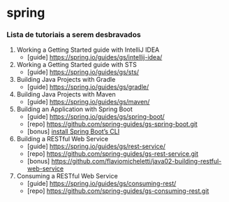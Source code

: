 # spring


### Lista de tutoriais a serem desbravados


1. Working a Getting Started guide with IntelliJ IDEA
   + [guide] https://spring.io/guides/gs/intellij-idea/
2. Working a Getting Started guide with STS
   + [guide] https://spring.io/guides/gs/sts/
3. Building Java Projects with Gradle
   + [guide] https://spring.io/guides/gs/gradle/
4. Building Java Projects with Maven
   + [guide] https://spring.io/guides/gs/maven/
5. Building an Application with Spring Boot
   + [guide] https://spring.io/guides/gs/spring-boot/
   + [repo]  https://github.com/spring-guides/gs-spring-boot.git
   + [bonus] [install Spring Boot’s CLI](https://docs.spring.io/spring-boot/docs/2.1.4.RELEASE/reference/htmlsingle/#getting-started-installing-the-cli)
6. Building a RESTful Web Service
   + [guide] https://spring.io/guides/gs/rest-service/
   + [repo]  https://github.com/spring-guides/gs-rest-service.git
   + [bonus] https://github.com/flaviomicheletti/java02-building-restful-web-service
7. Consuming a RESTful Web Service
   + [guide] https://spring.io/guides/gs/consuming-rest/
   + [repo]  https://github.com/spring-guides/gs-consuming-rest.git
